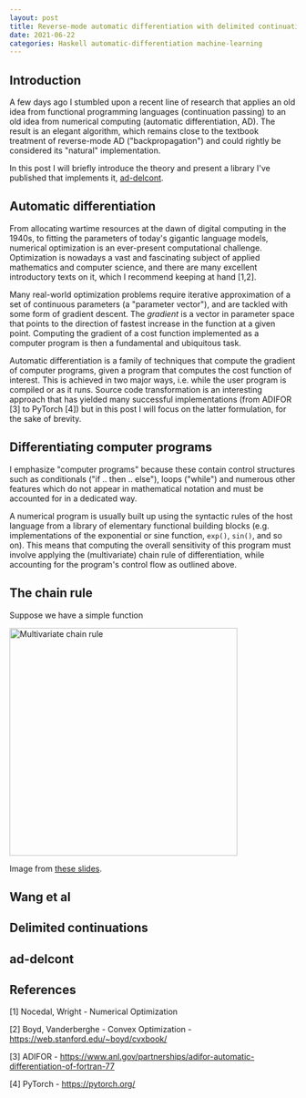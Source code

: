 ```yaml
---
layout: post
title: Reverse-mode automatic differentiation with delimited continuations
date: 2021-06-22
categories: Haskell automatic-differentiation machine-learning
---
```


## Introduction

A few days ago I stumbled upon a recent line of research that applies an old idea from functional programming languages (continuation passing) to an old idea from numerical computing (automatic differentiation, AD). The result is an elegant algorithm, which remains close to the textbook treatment of reverse-mode AD ("backpropagation") and could rightly be considered its "natural" implementation.

In this post I will briefly introduce the theory and present a library I've published that implements it, [ad-delcont](https://hackage.haskell.org/package/ad-delcont).

## Automatic differentiation

From allocating wartime resources at the dawn of digital computing in the 1940s, to fitting the parameters of today's gigantic language models, numerical optimization is an ever-present computational challenge. Optimization is nowadays a vast and fascinating subject of applied mathematics and computer science, and there are many excellent introductory texts on it, which I recommend keeping at hand [1,2].

Many real-world optimization problems require iterative approximation of a set of continuous parameters (a "parameter vector"), and are tackled with some form of gradient descent. The _gradient_ is a vector in parameter space that points to the direction of fastest increase in the function at a given point. Computing the gradient of a cost function implemented as a computer program is then a fundamental and ubiquitous task.

Automatic differentiation is a family of techniques that compute the gradient of computer programs, given a program that computes the cost function of interest. This is achieved in two major ways, i.e. while the user program is compiled or as it runs. Source code transformation is an interesting approach that has yielded many successful implementations (from ADIFOR [3] to PyTorch [4]) but in this post I will focus on the latter formulation, for the sake of brevity.

## Differentiating computer programs

I emphasize "computer programs" because these contain control structures such as conditionals ("if .. then .. else"), loops ("while") and numerous other features which do not appear in mathematical notation and must be accounted for in a dedicated way.

A numerical program is usually built up using the syntactic rules of the host language from a library of elementary functional building blocks (e.g. implementations of the exponential or sine function, `exp()`, `sin()`, and so on). This means that computing the overall sensitivity of this program must involve applying the (multivariate) chain rule of differentiation, while accounting for the program's control flow as outlined above.

## The chain rule

Suppose we have a simple function 

<img src="https://ocramz.github.io/images/ad-delcont-multi-chain-rule.png" alt="Multivariate chain rule" width="400"/>

Image from [these slides](http://www.math.ucsd.edu/~gptesler/20c/slides/20c_chainrule_f18-handout.pdf).





## Wang et al


## Delimited continuations


## ad-delcont


## References

[1] Nocedal, Wright - Numerical Optimization

[2] Boyd, Vanderberghe - Convex Optimization - https://web.stanford.edu/~boyd/cvxbook/

[3] ADIFOR - https://www.anl.gov/partnerships/adifor-automatic-differentiation-of-fortran-77

[4] PyTorch - https://pytorch.org/ 
